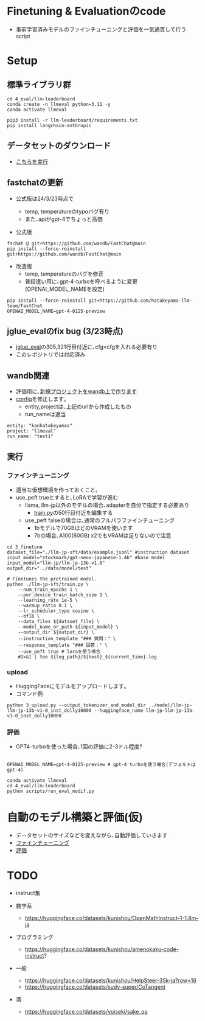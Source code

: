 # Finetuning & Evaluationのcode
- 事前学習済みモデルのファインチューニングと評価を一気通貫して行うscript

# Setup
## 標準ライブラリ群
~~~
cd 4_eval/llm-leaderboard
conda create -n llmeval python=3.11 -y
conda activate llmeval

pip3 install -r llm-leaderboard/requirements.txt
pip install langchain-anthropic
~~~

## データセットのダウンロード
- [こちらを実行](./3_finetune/1_prepare_inst_dataset.py)

## fastchatの更新
- 公式版は24/3/23時点で
  - temp, temperatureのtypoバグ有り
  - また､apiがgpt-4でちょっと高価

- 公式版
~~~
fschat @ git+https://github.com/wandb/FastChat@main
pip install --force-reinstall git+https://github.com/wandb/FastChat@main
~~~

- 改造版
  - temp, temperatureのバグを修正
  - 普段遣い用に､gpt-4-turboを呼べるように変更(OPENAI_MODEL_NAMEを設定)
~~~
pip install --force-reinstall git+https://github.com/hatakeyama-llm-team/FastChat
OPENAI_MODEL_NAME=gpt-4-0125-preview
~~~

## jglue_evalのfix bug (3/23時点)
- [jglue_eval](4_eval/llm-leaderboard/scripts/jglue_eval.py)の305,321行目付近に､cfg=cfgを入れる必要有り
- このレポジトリでは対応済み

## wandb関連
- 評価用に､[新規プロジェクトをwandb上で作ります](https://wandb.ai/new-project)
- [config](./4_eval/llm-leaderboard/configs/config_eval.yaml)を修正します｡
  - entity,projectは､上記のurlから作成したもの
  - run_nameは適当
~~~
entity: "kanhatakeyamas" 
project: "llmeval" 
run_name: "test1" 
~~~


## 実行
### ファインチューニング
- 適当な仮想環境を作っておくこと｡
- use_peft trueとすると､LoRAで学習が進む
  - llama, llm-jp以外のモデルの場合､adapterを自分で指定する必要あり
    - [train.py](3_finetune/llm-jp-sft/train.py)の50行目付近を編集する
  - use_peft falseの場合は､通常のフルパラファインチューニング
    - 1bモデルで70GBほどのVRAMを使います
    - 7bの場合､A100(80GB) x2でもVRAMは足りないので注意

~~~
cd 3_finetune
dataset_file="./llm-jp-sft/data/example.jsonl" #instruction dataset
input_model="stockmark/gpt-neox-japanese-1.4b" #base model
input_model="llm-jp/llm-jp-13b-v1.0"
output_dir="../data/model/test"

# Finetunes the pretrained model.
python ./llm-jp-sft/train.py \
    --num_train_epochs 1 \
    --per_device_train_batch_size 1 \
    --learning_rate 1e-5 \
    --warmup_ratio 0.1 \
    --lr_scheduler_type cosine \
    --bf16 \
    --data_files ${dataset_file} \
    --model_name_or_path ${input_model} \
    --output_dir ${output_dir} \
    --instruction_template "### 質問：" \
    --response_template "### 回答：" \
    --use_peft true # loraを使う場合
    #2>&1 | tee ${log_path}/${host}_${current_time}.log
~~~

### upload
- HuggingFaceにモデルをアップロードします｡
- コマンド例
~~~
python 3_upload.py --output_tokenizer_and_model_dir ../model/llm-jp-llm-jp-13b-v1-0_inst_dolly10000 --huggingface_name llm-jp-llm-jp-13b-v1-0_inst_dolly10000

~~~

### 評価
- GPT4-turboを使った場合､1回の評価に2-3ドル程度?
~~~

OPENAI_MODEL_NAME=gpt-4-0125-preview # gpt-4 turboを使う場合(デフォルトはgpt-4)

conda activate llmeval
cd 4_eval/llm-leaderboard
python scripts/run_eval_modif.py
~~~



# 自動のモデル構築と評価(仮)
- データセットのサイズなどを変えながら､自動評価していきます
- [ファインチューニング](./3_finetune/2_auto_finetune.py)
- [評価](./4_eval/llm-leaderboard/auto_eval.py)


# TODO
- instruct集
- 数学系
  - https://huggingface.co/datasets/kunishou/OpenMathInstruct-1-1.8m-ja
- プログラミング
  - https://huggingface.co/datasets/kunishou/amenokaku-code-instruct?
- 一般
  - https://huggingface.co/datasets/kunishou/HelpSteer-35k-ja?row=16
  - https://huggingface.co/datasets/sudy-super/CoTangent

- 酒
  - https://huggingface.co/datasets/yuiseki/sake_qa